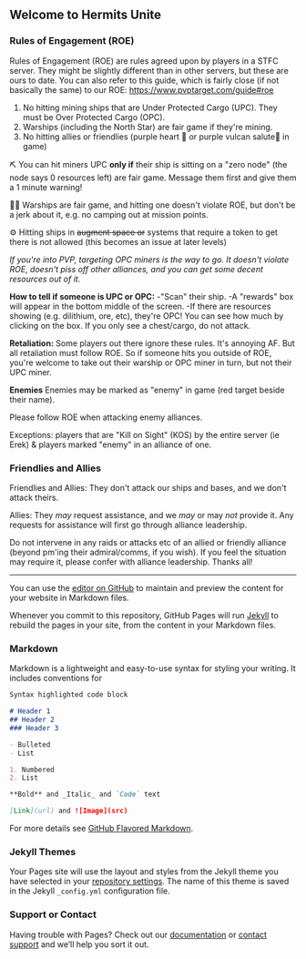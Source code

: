 ## Welcome to Hermits Unite


### Rules of Engagement (ROE)

Rules of Engagement (ROE) are rules agreed upon by players in a STFC server. They might be slightly different than in other servers, but these are ours to date. You can also refer to this guide, which is fairly close (if not basically the same) to our ROE: https://www.pvptarget.com/guide#roe

1. No hitting mining ships that are Under Protected Cargo (UPC). They must be Over Protected Cargo (OPC). 
2. Warships (including the North Star) are fair game if they're mining.
3. No hitting allies or friendlies (purple heart 💜 or purple vulcan salute🖖  in game)

⛏️ You can hit miners UPC **only if** their ship is sitting on a "zero node" (the node says 0 resources left) are fair game. Message them first and give them a 1 minute warning!

🏴‍☠️ Warships are fair game, and hitting one doesn't violate ROE, but don't be a jerk about it, e.g. no camping out at mission points. 

⚙️ Hitting ships in ~~augment space or~~ systems that require a token to get there is not allowed (this becomes an issue at later levels)

*If you're into PVP, targeting OPC miners is the way to go. It doesn't violate ROE, doesn't piss off other alliances, and you can get some decent resources out of it.*

**How to tell if someone is UPC or OPC:**
-"Scan" their ship. 
-A "rewards" box will appear in the bottom middle of the screen. 
-If there are resources showing (e.g. dilithium, ore, etc), they're OPC! You can see how much by clicking on the box. If you only see a chest/cargo, do not attack.

**Retaliation:**
Some players out there ignore these rules. It's annoying AF. But all retaliation must follow ROE. So if someone hits you outside of ROE, you're welcome to take out their warship or OPC miner in turn, but not their UPC miner.

**Enemies**
Enemies may be marked as "enemy" in game (red target beside their name). 

Please follow ROE when attacking enemy alliances.

Exceptions: players that are "Kill on Sight" (KOS) by the entire server (ie Erek) & players marked "enemy" in an alliance of one.

### Friendlies and Allies

Friendlies and Allies: They don't attack our ships and bases, and we don't attack theirs.

Allies: They *may* request assistance, and we *may* or may *not* provide it. Any requests for assistance will first go through alliance leadership.

Do not intervene in any raids or attacks etc of an allied or friendly alliance (beyond pm'ing their admiral/comms, if you wish). If you feel the situation may require it, please confer with alliance leadership. Thanks all!




---

You can use the [editor on GitHub](https://github.com/stfc-roe/stfc-roe.github.io/edit/main/index.md) to maintain and preview the content for your website in Markdown files.

Whenever you commit to this repository, GitHub Pages will run [Jekyll](https://jekyllrb.com/) to rebuild the pages in your site, from the content in your Markdown files.

### Markdown

Markdown is a lightweight and easy-to-use syntax for styling your writing. It includes conventions for

```markdown
Syntax highlighted code block

# Header 1
## Header 2
### Header 3

- Bulleted
- List

1. Numbered
2. List

**Bold** and _Italic_ and `Code` text

[Link](url) and ![Image](src)
```

For more details see [GitHub Flavored Markdown](https://guides.github.com/features/mastering-markdown/).

### Jekyll Themes

Your Pages site will use the layout and styles from the Jekyll theme you have selected in your [repository settings](https://github.com/stfc-roe/stfc-roe.github.io/settings). The name of this theme is saved in the Jekyll `_config.yml` configuration file.

### Support or Contact

Having trouble with Pages? Check out our [documentation](https://docs.github.com/categories/github-pages-basics/) or [contact support](https://support.github.com/contact) and we’ll help you sort it out.
